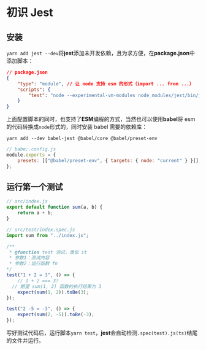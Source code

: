 # 初识 Jest

## 安装

`yarn add jest --dev`将**jest**添加未开发依赖，且为求方便，在**package.json**中添加脚本：

```json
// package.json
{
	"type": "module", // 让 node 支持 esm 的形式（import ... from ...）
	"scripts": {
		"test": "node --experimental-vm-modules node_modules/jest/bin/jest.js" // 告诉 jest 支持 esm
	}
}
```

上面配置脚本的同时，也支持了**ESM**编程的方式，当然也可以使用**babel**将 esm 的代码转换成`node`形式的，同时安装 babel 需要的依赖库：

`yarn add --dev babel-jest @babel/core @babel/preset-env`

```js
// babe;.config.js
module.exports = {
	presets: [["@babel/preset-env", { targets: { node: "current" } }]], // 将代码转换成当前 node 版本可识别的代码
};
```

## 运行第一个测试

```js
// src/index.js
export default function sum(a, b) {
	return a + b;
}
```

```js
// src/test/index.spec.js
import sum from "../index.js";

/**
 * @function test 测试，类似 it
 * 参数1：测试内容
 * 参数2：运行函数 fn
*/
test("1 + 2 = 3", () => {
	// 1 + 2 === 3?
  // 期望 sum(1, 2) 函数的执行结果为 3
	expect(sum(1, 2)).toBe(3);
});

test("2 -5 = -3", () => {
	expect(sum(2, -5)).toBe(-3);
});
```
写好测试代码后，运行脚本`yarn test`，**jest**会自动检测`.spec(test).js(ts)`结尾的文件并运行。
